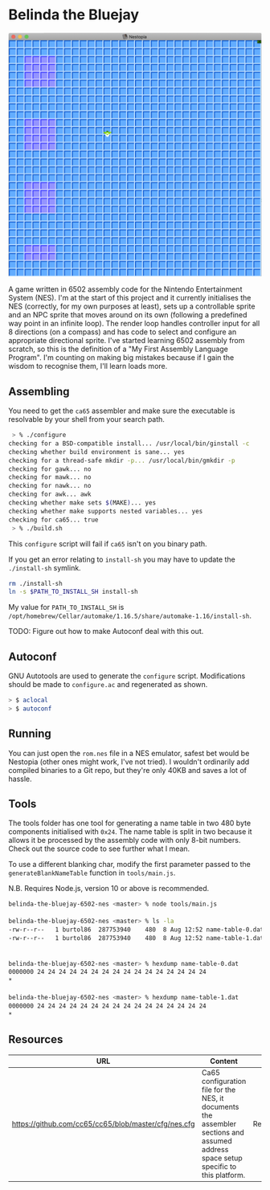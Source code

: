 # Belinda the Bluejay

![Screenshot of the game running, it shows a small green and white sprite against a three tone blue colored grid. Some sections of the grid use a three tone purple grid.](./images/gameplay.png)

A game written in 6502 assembly code for the Nintendo Entertainment System (NES). I'm at the start of this project and it currently initialises the NES (correctly, for my own purposes at least), sets up a controllable sprite and an NPC sprite that moves around on its own (following a predefined way point in an infinite loop). The render loop handles controller input for all 8 directions (on a compass) and has code to select and configure an appropriate directional sprite. I've started learning 6502 assembly from scratch, so this is the definition of a "My First Assembly Language Program". I'm counting on making big mistakes because if I gain the wisdom to recognise them, I'll learn loads more.

## Assembling

You need to get the `ca65` assembler and make sure the executable is resolvable by your shell from your search path.  

```bash
 > % ./configure
checking for a BSD-compatible install... /usr/local/bin/ginstall -c
checking whether build environment is sane... yes
checking for a thread-safe mkdir -p... /usr/local/bin/gmkdir -p
checking for gawk... no
checking for mawk... no
checking for nawk... no
checking for awk... awk
checking whether make sets $(MAKE)... yes
checking whether make supports nested variables... yes
checking for ca65... true
 > % ./build.sh
```

This `configure` script will fail if `ca65` isn't on you binary path.

If you get an error relating to `install-sh` you may have to update the `./install-sh` symlink.
```sh
rm ./install-sh
ln -s $PATH_TO_INSTALL_SH install-sh
```

My value for `PATH_TO_INSTALL_SH` is `/opt/homebrew/Cellar/automake/1.16.5/share/automake-1.16/install-sh`.

TODO: Figure out how to make Autoconf deal with this out.

## Autoconf

GNU Autotools are used to generate the `configure` script. Modifications should be made to `configure.ac` and regenerated as shown.

```bash
> $ aclocal
> $ autoconf
```

## Running

You can just open the `rom.nes` file in a NES emulator, safest bet would be Nestopia (other ones might work, I've not tried). I wouldn't ordinarily add compiled binaries to a Git repo, but they're only 40KB and saves a lot of hassle.

## Tools

The tools folder has one tool for generating a name table in two 480 byte components initialised with `0x24`. The name table is split in two because it allows it be processed by the assembly code with only 8-bit numbers. Check out the source code to see further what I mean.

To use a different blanking char, modify the first parameter passed to the `generateBlankNameTable` function in `tools/main.js`.

N.B. Requires Node.js, version 10 or above is recommended.

```bash
belinda-the-bluejay-6502-nes <master> % node tools/main.js

belinda-the-bluejay-6502-nes <master> % ls -la
-rw-r--r--   1 burtol86  287753940    480  8 Aug 12:52 name-table-0.dat
-rw-r--r--   1 burtol86  287753940    480  8 Aug 12:52 name-table-1.dat


belinda-the-bluejay-6502-nes <master> % hexdump name-table-0.dat
0000000 24 24 24 24 24 24 24 24 24 24 24 24 24 24 24 24
*

belinda-the-bluejay-6502-nes <master> % hexdump name-table-1.dat
0000000 24 24 24 24 24 24 24 24 24 24 24 24 24 24 24 24
*
```

## Resources

|URL|Content|Type|
|---|---|---|
|https://github.com/cc65/cc65/blob/master/cfg/nes.cfg|Ca65 configuration file for the NES, it documents the assembler sections and assumed address space setup specific to this platform.|Reference|
